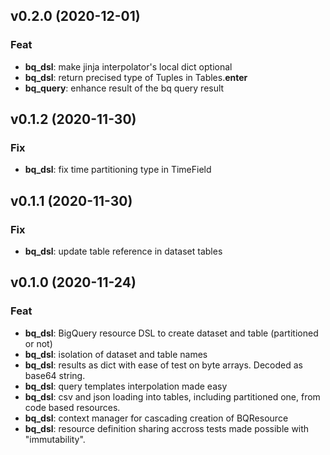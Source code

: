 ## v0.2.0 (2020-12-01)

### Feat

- **bq_dsl**: make jinja interpolator's local dict optional
- **bq_dsl**: return precised type of Tuples in Tables.__enter__
- **bq_query**: enhance result of the bq query result

## v0.1.2 (2020-11-30)

### Fix

- **bq_dsl**: fix time partitioning type in TimeField

## v0.1.1 (2020-11-30)

### Fix

- **bq_dsl**: update table reference in dataset tables

## v0.1.0 (2020-11-24)

### Feat

- **bq_dsl**: BigQuery resource DSL to create dataset and table (partitioned or not)
- **bq_dsl**: isolation of dataset and table names
- **bq_dsl**: results as dict with ease of test on byte arrays. Decoded as base64 string.
- **bq_dsl**: query templates interpolation made easy
- **bq_dsl**: csv and json loading into tables, including partitioned one, from code based resources.
- **bq_dsl**: context manager for cascading creation of BQResource
- **bq_dsl**: resource definition sharing accross tests made possible with "immutability".
